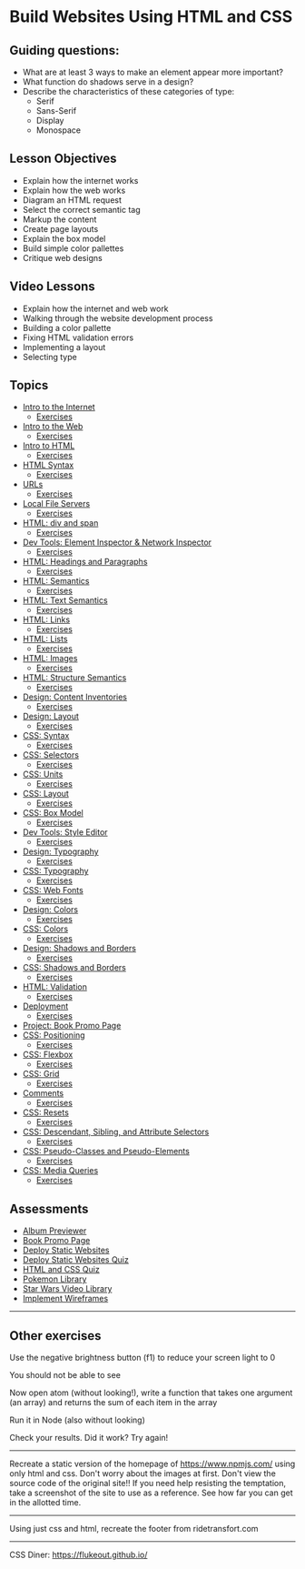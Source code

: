 # Build Websites Using HTML and CSS

## Guiding questions:

* What are at least 3 ways to make an element appear more important?
* What function do shadows serve in a design?
* Describe the characteristics of these categories of type:
  * Serif
  * Sans-Serif
  * Display
  * Monospace

## Lesson Objectives

* Explain how the internet works
* Explain how the web works
* Diagram an HTML request
* Select the correct semantic tag
* Markup the content
* Create page layouts
* Explain the box model
* Build simple color pallettes
* Critique web designs

## Video Lessons

* Explain how the internet and web work
* Walking through the website development process
* Building a color pallette
* Fixing HTML validation errors
* Implementing a layout
* Selecting type

## Topics

* [Intro to the Internet](topics/internet-intro)
  * [Exercises](topics/internet-intro/exercises)
* [Intro to the Web](topics/web-intro)
  * [Exercises](topics/web-intro/exercises)
* [Intro to HTML](topics/html-intro)
  * [Exercises](topics/html-intro/exercises)
* [HTML Syntax](topics/html-syntax)
  * [Exercises](topics/html-syntax/exercises)
* [URLs](topics/urls-1)
  * [Exercises](topics/urls-1/exercises)
* [Local File Servers](topics/local-file-servers)
  * [Exercises](topics/urls-1/exercises)
* [HTML: div and span](topics/html-div-and-span)
  * [Exercises](topics/html-div-and-span/exercises)
* [Dev Tools: Element Inspector & Network Inspector](topics/dev-tools-1)
  * [Exercises](topics/dev-tools-1/exercises)
* [HTML: Headings and Paragraphs](topics/html-headings-and-paragraphs)
  * [Exercises](topics/html-headings-and-paragraphs/exercises)
* [HTML: Semantics](topics/html-semantics)
  * [Exercises](topics/html-semantics/exercises)
* [HTML: Text Semantics](topics/html-text-semantics)
  * [Exercises](topics/html-text-semantics/exercises)
* [HTML: Links](topics/html-links)
  * [Exercises](topics/html-links/exercises)
* [HTML: Lists](topics/html-lists)
  * [Exercises](topics/html-lists/exercises)
* [HTML: Images](topics/html-images)
  * [Exercises](topics/html-images/exercises)
* [HTML: Structure Semantics](topics/html-structure-semantics)
  * [Exercises](topics/html-structure-semantics/exercises)
* [Design: Content Inventories](topics/design-content-inventories)
  * [Exercises](topics/design-content-inventories/exercises)
* [Design: Layout](topics/design-layout-1)
  * [Exercises](topics/design-layout-1/exercises)
* [CSS: Syntax](topics/css-syntax-1)
  * [Exercises](topics/css-syntax-1/exercises)
* [CSS: Selectors](topics/css-selectors-1)
  * [Exercises](topics/css-selectors-1/exercises)
* [CSS: Units](topics/css-units)
  * [Exercises](topics/css-units/exercises)
* [CSS: Layout](topics/css-layout-1)
  * [Exercises](topics/css-layout-1/exercises)
* [CSS: Box Model](topics/css-box-model)
  * [Exercises](topics/css-box-model/exercises)
* [Dev Tools: Style Editor](topics/dev-tools-2)
  * [Exercises](topics/dev-tools-2/exercises)
* [Design: Typography](topics/design-typography)
  * [Exercises](topics/design-typography/exercises)
* [CSS: Typography](topics/css-typography)
  * [Exercises](topics/css-typography/exercises)
* [CSS: Web Fonts](topics/css-web-fonts)
  * [Exercises](topics/css-web-fonts/exercises)
* [Design: Colors](topics/design-colors)
  * [Exercises](topics/design-colors/exercises)
* [CSS: Colors](topics/css-colors)
  * [Exercises](topics/css-colors/exercises)
* [Design: Shadows and Borders](topics/design-shadows-and-borders)
  * [Exercises](topics/design-shadows-and-borders/exercises)
* [CSS: Shadows and Borders](topics/css-shadows-and-borders)
  * [Exercises](topics/css-shadows-and-borders/exercises)
* [HTML: Validation](topics/html-validation)
  * [Exercises](topics/html-validation/exercises)
* [Deployment](topics/deployment-cli-1)
  * [Exercises](topics/deployment-cli-1/exercises)
* [Project: Book Promo Page](assessments/book-promo-page)
* [CSS: Positioning](topics/css-positioning)
  * [Exercises](topics/css-positioning/exercises)
* [CSS: Flexbox](topics/css-flex)
  * [Exercises](topics/css-flex/exercises)
* [CSS: Grid](topics/css-grid)
  * [Exercises](topics/css-grid/exercises)
* [Comments](topics/comments)
  * [Exercises](topics/comments/exercises)
* [CSS: Resets](topics/css-resets)
  * [Exercises](topics/css-resets/exercises)
* [CSS: Descendant, Sibling, and Attribute Selectors](topics/css-selectors-2)
  * [Exercises](topics/css-selectors-2/exercises)
* [CSS: Pseudo-Classes and Pseudo-Elements](topics/css-selectors-3)
  * [Exercises](topics/css-selectors-3/exercises)
* [CSS: Media Queries](topics/css-media-queries)
  * [Exercises](topics/css-media-queries/exercises)

## Assessments

* [Album Previewer](assessments/album-previewer)
* [Book Promo Page](assessments/book-promo-page)
* [Deploy Static Websites](assessments/deploy-static-websites)
* [Deploy Static Websites Quiz](assessments/deploy-static-websites-quiz)
* [HTML and CSS Quiz](assessments/html-css-quiz)
* [Pokemon Library](assessments/pokemon-library)
* [Star Wars Video Library](assessments/star-wars-video-library)
* [Implement Wireframes](assessments/implement-wireframe)

---

## Other exercises

Use the negative brightness button (f1) to reduce your screen light to 0

You should not be able to see

Now open atom (without looking!), write a function that takes one argument (an array) and returns the sum of each item in the array

Run it in Node (also without looking)

Check your results. Did it work? Try again!

---

Recreate a static version of the homepage of https://www.npmjs.com/ using only html and css. Don't worry about the images at first. Don't view the source code of the original site!! If you need help resisting the temptation, take a screenshot of the site to use as a reference. See how far you can get in the allotted time.

---

Using just css and html, recreate the footer from ridetransfort.com

---

CSS Diner: https://flukeout.github.io/
